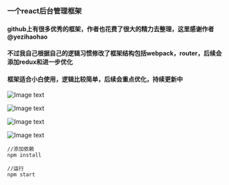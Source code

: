 ### 一个react后台管理框架

#### github上有很多优秀的框架，作者也花费了很大的精力去整理，这里感谢作者@yezihaohao

#### 不过我自己根据自己的逻辑习惯修改了框架结构包括webpack，router，后续会添加redux和进一步优化

#### 框架适合小白使用，逻辑比较简单，后续会重点优化，持续更新中

![Image text](bigbigqiang/imgs/ban.png)

![Image text](bigbigqiang/imgs/button.png)

![Image text](bigbigqiang/imgs/form.png)

![Image text](bigbigqiang/imgs/table.png)

```
//添加依赖
npm install

//运行
npm start

```